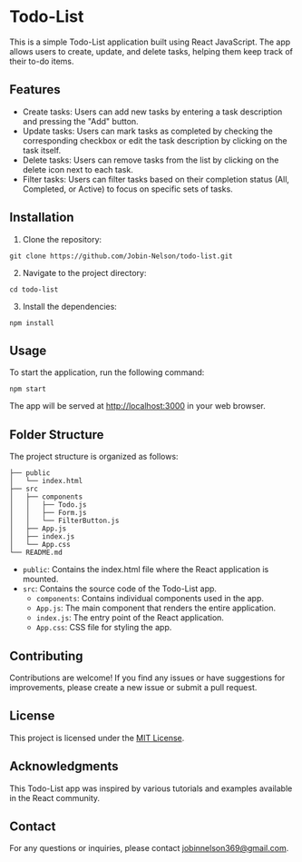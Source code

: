 # Todo-List

This is a simple Todo-List application built using React JavaScript. The app allows users to create, update, and delete tasks, helping them keep track of their to-do items.

## Features

- Create tasks: Users can add new tasks by entering a task description and pressing the "Add" button.
- Update tasks: Users can mark tasks as completed by checking the corresponding checkbox or edit the task description by clicking on the task itself.
- Delete tasks: Users can remove tasks from the list by clicking on the delete icon next to each task.
- Filter tasks: Users can filter tasks based on their completion status (All, Completed, or Active) to focus on specific sets of tasks.

## Installation

1. Clone the repository:

```
git clone https://github.com/Jobin-Nelson/todo-list.git
```

2. Navigate to the project directory:

```
cd todo-list
```

3. Install the dependencies:

```
npm install
```

## Usage

To start the application, run the following command:

```
npm start
```

The app will be served at [http://localhost:3000](http://localhost:3000) in your web browser.

## Folder Structure

The project structure is organized as follows:

```
├── public
│   └── index.html
├── src
│   ├── components
│   │   ├── Todo.js
│   │   ├── Form.js
│   │   └── FilterButton.js
│   ├── App.js
│   ├── index.js
│   └── App.css
└── README.md
```

- `public`: Contains the index.html file where the React application is mounted.
- `src`: Contains the source code of the Todo-List app.
  - `components`: Contains individual components used in the app.
  - `App.js`: The main component that renders the entire application.
  - `index.js`: The entry point of the React application.
  - `App.css`: CSS file for styling the app.

## Contributing

Contributions are welcome! If you find any issues or have suggestions for improvements, please create a new issue or submit a pull request.

## License

This project is licensed under the [MIT License](LICENSE).

## Acknowledgments

This Todo-List app was inspired by various tutorials and examples available in the React community.

## Contact

For any questions or inquiries, please contact [jobinnelson369@gmail.com](mailto:jobinnelson369@gmail.com).
